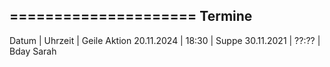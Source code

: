 =====================
Termine
-------
Datum      | Uhrzeit | Geile Aktion
20.11.2024 | 18:30   | Suppe
30.11.2021 | ??:??   | Bday Sarah
